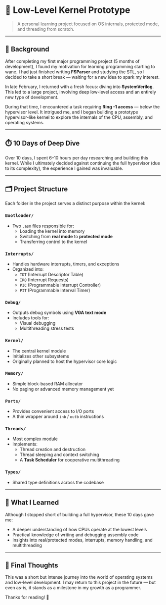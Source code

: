 # 🔧 Low-Level Kernel Prototype

> A personal learning project focused on OS internals, protected mode, and threading from scratch.

---

## 📖 Background

After completing my first major programming project (5 months of development), I found my motivation for learning programming starting to wane. I had just finished writing **FSParser** and studying the STL, so I decided to take a short break — waiting for a new idea to spark my interest.

In late February, I returned with a fresh focus: diving into **SystemVerilog**. This led to a large project, involving deep low-level access and an entirely new type of development.

During that time, I encountered a task requiring **Ring -1 access** — below the hypervisor level. It intrigued me, and I began building a prototype hypervisor-like kernel to explore the internals of the CPU, assembly, and operating systems.

---

## ⏱️ 10 Days of Deep Dive

Over 10 days, I spent 6–10 hours per day researching and building this kernel. While I ultimately decided against continuing the full hypervisor (due to its complexity), the experience I gained was invaluable.

---

## 🗂️ Project Structure

Each folder in the project serves a distinct purpose within the kernel:

### `Bootloader/`
- Two `.asm` files responsible for:
  - Loading the kernel into memory
  - Switching from **real mode** to **protected mode**
  - Transferring control to the kernel

### `Interrupts/`
- Handles hardware interrupts, timers, and exceptions
- Organized into:
  - `IDT` (Interrupt Descriptor Table)
  - `IRQ` (Interrupt Requests)
  - `PIC` (Programmable Interrupt Controller)
  - `PIT` (Programmable Interval Timer)

### `Debug/`
- Outputs debug symbols using **VGA text mode**
- Includes tools for:
  - Visual debugging
  - Multithreading stress tests

### `Kernel/`
- The central kernel module
- Initializes other subsystems
- Originally planned to host the hypervisor core logic

### `Memory/`
- Simple block-based RAM allocator
- No paging or advanced memory management yet

### `Ports/`
- Provides convenient access to I/O ports
- A thin wrapper around `inb` / `outb` instructions

### `Threads/`
- Most complex module
- Implements:
  - Thread creation and destruction
  - Thread sleeping and context switching
  - A **Task Scheduler** for cooperative multithreading

### `Types/`
- Shared type definitions across the codebase

---

## 🧠 What I Learned

Although I stopped short of building a full hypervisor, these 10 days gave me:

- A deeper understanding of how CPUs operate at the lowest levels
- Practical knowledge of writing and debugging assembly code
- Insights into real/protected modes, interrupts, memory handling, and multithreading

---

## 📌 Final Thoughts

This was a short but intense journey into the world of operating systems and low-level development. I may return to this project in the future — but even as-is, it stands as a milestone in my growth as a programmer.

Thanks for reading! 🙌
